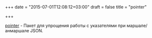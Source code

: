 +++
date = "2015-07-01T12:08:12+03:00"
draft = false
title = "pointer"

+++

<p><a href="https://github.com/tsavola/pointer">pointer</a>&nbsp;- Пакет для упрощения работы с указателями при маршале/анмаршале JSON.</p>

